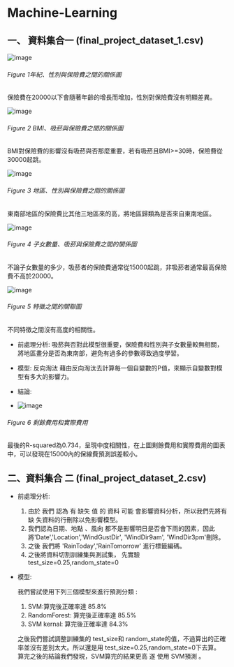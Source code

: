 # Machine-Learning

## 一、	 資料集合一 (final_project_dataset_1.csv)
![image](https://user-images.githubusercontent.com/82867224/134674194-00a9d192-84ec-4e56-8c87-2a4c2c7cc819.png)
###### Figure 1年紀、性別與保險費之間的關係圖
保險費在20000以下會隨著年齡的增長而增加，性別對保險費沒有明顯差異。

![image](https://user-images.githubusercontent.com/82867224/134674487-6c22e743-6108-4679-a7d7-36e215fa4e51.png)
###### Figure 2 BMI、吸菸與保險費之間的關係圖
BMI對保險費的影響沒有吸菸與否那麼重要，若有吸菸且BMI>=30時，保險費從30000起跳。

![image](https://user-images.githubusercontent.com/82867224/134674552-a33b9478-0fab-447d-b17f-c384c5cf33e4.png)
###### Figure 3 地區、性別與保險費之間的關係圖
東南部地區的保險費比其他三地區來的高，將地區歸類為是否來自東南地區。

![image](https://user-images.githubusercontent.com/82867224/134674599-0d3c60d9-7f94-43df-95e7-020a2fb5f6bd.png)
###### Figure 4 子女數量、吸菸與保險費之間的關係圖
不論子女數量的多少，吸菸者的保險費通常從15000起跳，非吸菸者通常最高保險費不高於20000。

![image](https://user-images.githubusercontent.com/82867224/134674650-d0cfe6e5-4ef6-48e9-a796-637101714f7b.png)

###### Figure 5 特徵之間的關聯圖

不同特徵之間沒有高度的相關性。

* 前處理分析:
吸菸與否對此模型很重要，保險費和性別與子女數量較無相關，將地區畫分是否為東南部，避免有過多的參數導致過度學習。

* 模型:
反向淘汰
藉由反向淘汰去計算每一個自變數的P值，來顯示自變數對模型有多大的影響力。

* 結論: 
* ![image](https://user-images.githubusercontent.com/82867224/134674845-7d675e61-23f5-4392-8775-a573acff60e2.png)
###### Figure 6 剩餘費用和實際費用
最後的R-squared為0.734，呈現中度相關性，在上圖剩餘費用和實際費用的圖表中，可以發現在15000內的保線費預測誤差較小。


## 二、資料集合 二 (final_project_dataset_2.csv)

* 前處理分析:

  1. 由於 我們 認為 有 缺失 值 的 資料 可能 會影響資料分析，所以我們先將有缺
  失資料的行刪除以免影響模型。
  2. 我們認為日期、地點 、風向 都不是影響明日是否會下雨的因素，因此將'Date','Location','WindGustDir', 'WindDir9am', 'WindDir3pm'刪除。
  3. 之後 我們將 'RainToday','RainTomorrow' 進行標籤編碼。
  4. 之後將資料切割訓練集與測試集， 先實驗 test_size=0.25,random_state=0

* 模型:

  我們嘗試使用下列三個模型來進行預測分類 :
  
  1. SVM:算完後正確率達 85.8%
  2. RandomForest: 算完後正確率達 85.5%
  3. SVM kernal: 算完後正確率達 84.3%
 
  之後我們嘗試調整訓練集的 test_size和 random_state的值，不過算出的正確率並沒有差別太大。所以還是用 test_size=0.25,random_state=0下去算。
  算完之後的結論我們發現，SVM算完的結果更高 遂 使用 SVM預測 。
